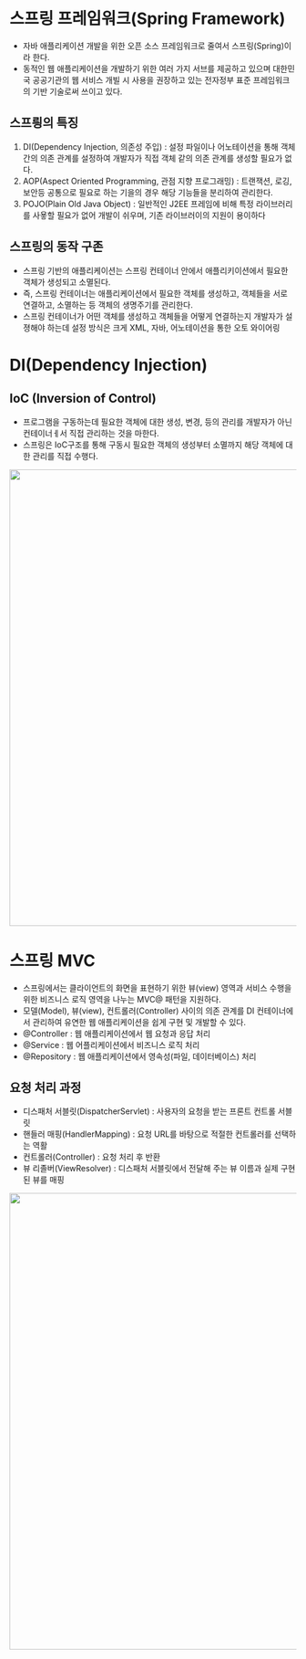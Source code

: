 # 스프링 프레임워크(Spring Framework)

- 자바 애플리케이션 개발을 위한 오픈 소스 프레임워크로 줄여서 스프링(Spring)이라 한다.
- 동적인 웹 애플리케이션을 개발하기 위한 여러 가지 서브를 제공하고 있으며 대한민국 공공기관의 웹 서비스 개빌 시 사용을 권장하고 있는 전자정부 표준 프레임워크의 기반 기술로써 쓰이고 있다.

## 스프릥의 특징

1. DI(Dependency Injection, 의존성 주입) : 설정 파일이나 어노테이션을 통해 객체간의 의존 관계를 설정하여 개발자가 직접 객체 같의 의존 관계를 생성할 필요가 없다.
2. AOP(Aspect Oriented Programming, 관점 지향 프로그래밍) : 트랜잭션, 로깅, 보안등 공통으로 필요로 하는 기을의 경우 해당 기능들을 분리하여 관리한다.
3. POJO(Plain Old Java Object) : 일반적인 J2EE 프레임에 비해 특정 라이브러리를 사욯할 필요가 없어 개발이 쉬우며, 기존 라이브러이의 지원이 용이하다

## 스프링의 동작 구존

- 스프링 기반의 애플리케이션는 스프링 컨테이너 안에서 애플리키이션에서 필요한 객체가 생성되고 소멸된다.
- 즉, 스프링 컨테이너는 애플리케이션에서 필요한 객체를 생성하고, 객체들을 서로 연결하고, 소멸하는 등 객체의 생명주기를 관리한다.
- 스프링 컨테이너가 어떤 객체를 생성하고 객체들을 어떻게 연결하는지 개발자가 설졍해야 하는데 설정 방식은 크게 XML, 자바, 어노테이션을 통한 오토 와이어링

# DI(Dependency Injection)

## IoC (Inversion of Control)

- 프로그램을 구동하는데 필요한 객체에 대한 생성, 변경, 등의 관리를 개발자가 아닌 컨테이너ㅔ서 직접 관리하는 것을 마한다.
- 스프링은 IoC구조를 통해 구동시 필요한 객체의 생성부터 소멸까지 해당 객체에 대한 관리를 직접 수행다.

<img src="https://user-images.githubusercontent.com/26870393/182604427-d5e9f400-cc8c-410e-b583-df5de4e50bbc.png" width="800px"/>

# 스프링 MVC

- 스프링에서는 클라이언트의 화면을 표현하기 위한 뷰(view) 영역과 서비스 수행을 위한 비즈니스 로직 영역을 나누는 MVC@ 패턴을 지원하다.
- 모델(Model), 뷰(view), 컨트롤러(Controller) 사이의 의존 관계를 DI 컨테이너에서 관리하여 유연한 웹 애플리케이션을 쉽게 구현 및 개발할 수 있다.
- @Controller : 웹 애플리케이션에서 웹 요청과 응답 처리
- @Service : 웹 어플리케이션에서 비즈니스 로직 처리
- @Repository : 웹 애플리케이션에서 영속성(파일, 데이터베이스) 처리

## 요청 처리 과정

- 디스패처 서블릿(DispatcherServlet) : 사용자의 요청을 받는 프론트 컨트롤 서블릿
- 핸들러 매핑(HandlerMapping) : 요청 URL를 바탕으로 적절한 컨트롤러를 선택하는 역활
- 컨트롤러(Controller) : 요청 처리 후 반환
- 뷰 리졸버(ViewResolver) : 디스패처 서블릿에서 전달해 주는 뷰 이름과 실제 구현된 뷰를 매핑

<img src="https://user-images.githubusercontent.com/26870393/182376640-202a56b6-f396-464f-b4dc-6075b0b824d4.png" width="800px"/>






